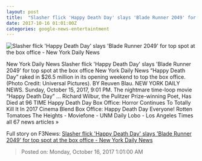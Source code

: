```yaml
---
layout: post
title:  "Slasher flick 'Happy Death Day' slays 'Blade Runner 2049' for top spot at the box office - New York Daily News"
date: 2017-10-16 01:01:00Z
categories: google-news-entertaintment
---
```


![Slasher flick 'Happy Death Day' slays 'Blade Runner 2049' for top spot at the box office - New York Daily News](http://assets.nydailynews.com/polopoly_fs/1.3564650.1508088631!/img/httpImage/image._gen/derivatives/landscape_1200/film-box-office-02496-jpg.)

New York Daily News Slasher flick 'Happy Death Day' slays 'Blade Runner 2049' for top spot at the box office New York Daily News “Happy Death Day” raked in $26.5 million in its opening weekend to top the box office. (Photo Credit: Universal Pictures). BY Reuven Blau. NEW YORK DAILY NEWS. Sunday, October 15, 2017, 9:01 PM. The nightmare time-loop movie “Happy Death Day” ... Richard Wilbur, the Pulitzer Prize-winning Poet, Has Died at 96 TIME Happy Death Day Box Office: Horror Continues To Totally Kill It In 2017 Cinema Blend Box Office: Happy Death Day Everyone! Rotten Tomatoes The Heights - Moviefone - UNM Daily Lobo - Los Angeles Times all 67 news articles »


Full story on F3News: [Slasher flick 'Happy Death Day' slays 'Blade Runner 2049' for top spot at the box office - New York Daily News](http://www.f3nws.com/n/zFyUzC)

> Posted on: Monday, October 16, 2017 1:01:00 AM
